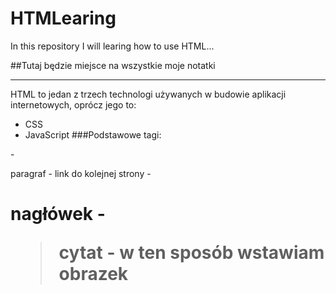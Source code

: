# HTMLearing
In this repository I will learing how to use HTML...

##Tutaj będzie miejsce na wszystkie moje notatki

------------------------------------------------------

HTML to jedan z trzech technologi używanych w budowie aplikacji internetowych, oprócz jego to:
- CSS
- JavaScript
###Podstawowe tagi:

-<p> paragraf
-<a> link do kolejnej strony
-<h1> nagłówek
-<blockquote> cytat
-<img> w ten sposób wstawiam obrazek
  
  
